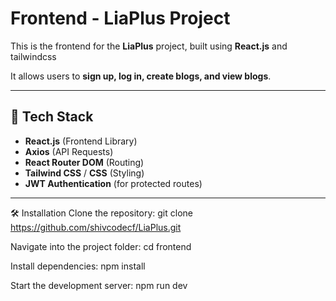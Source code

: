 # Frontend - LiaPlus Project

This is the frontend for the **LiaPlus** project, built using **React.js** and tailwindcss

It allows users to **sign up, log in, create blogs, and view blogs**.

---

## 🚀 Tech Stack

- **React.js** (Frontend Library)
- **Axios** (API Requests)
- **React Router DOM** (Routing)
- **Tailwind CSS** / **CSS** (Styling)
- **JWT Authentication** (for protected routes)

---


🛠️ Installation
Clone the repository:
git clone https://github.com/shivcodecf/LiaPlus.git

Navigate into the project folder:
cd frontend

Install dependencies:
npm install

Start the development server:
npm run dev


